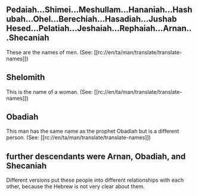 ## Pedaiah...Shimei...Meshullam...Hananiah...Hashubah...Ohel...Berechiah...Hasadiah...Jushab Hesed...Pelatiah...Jeshaiah...Rephaiah...Arnan...Shecaniah ##

These are the names of men. (See: [[rc://en/ta/man/translate/translate-names]])

## Shelomith ##

This is the name of a woman. (See: [[rc://en/ta/man/translate/translate-names]])

## Obadiah ##

This man has the same name as the prophet Obadiah but is a different person. (See: [[rc://en/ta/man/translate/translate-names]])

## further descendants were Arnan, Obadiah, and Shecaniah ##

Different versions put these people into different relationships with each other, because the Hebrew is not very clear about them.